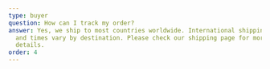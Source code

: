 ```yaml
---
type: buyer
question: How can I track my order?
answer: Yes, we ship to most countries worldwide. International shipping rates
  and times vary by destination. Please check our shipping page for more
  details.
order: 4
---
```

